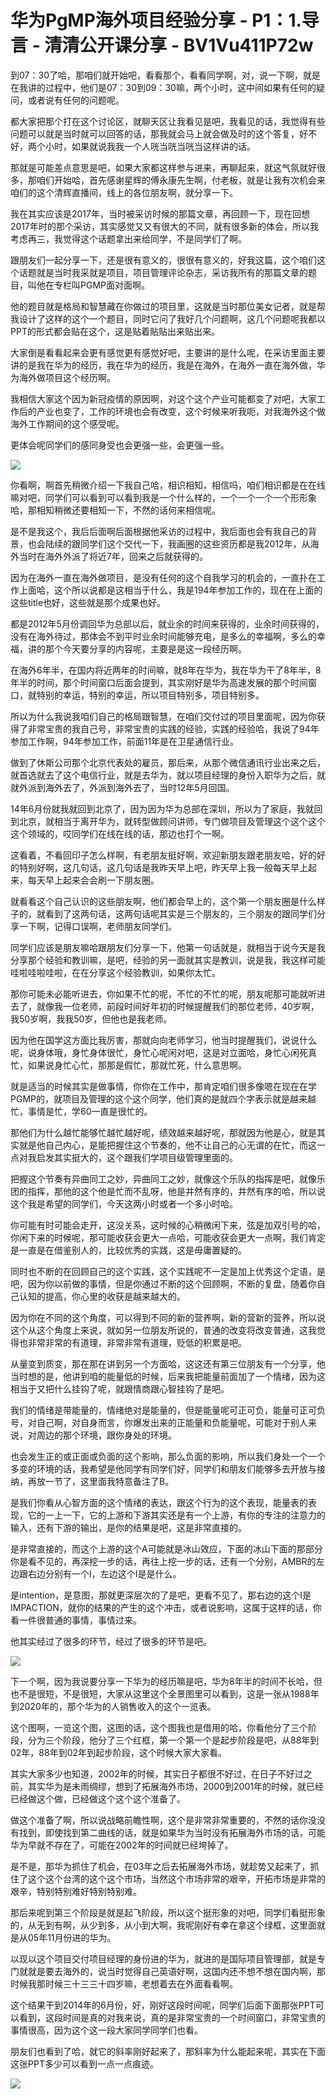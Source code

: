 # 华为PgMP海外项目经验分享 - P1：1.导言 - 清清公开课分享 - BV1Vu411P72w

到07：30了哈，那咱们就开始吧，看看那个，看看同学啊，对，说一下啊，就是在我讲的过程中，他们是07：30到09：30嘛，两个小时，这中间如果有任何的疑问，或者说有任何的问题呢。

都大家把那个打在这个讨论区，就聊天区让我看见是吧，我看见的话，我觉得有些问题可以就是当时就可以回答的话，那我就会马上就会做及时的这个答复，好不好，两个小时，如果就说我我一个人咣当咣当咣当这样讲的话。

那就是可能差点意思是吧，如果大家都这样参与进来，再聊起来，就这气氛就好很多，那咱们开始哈，首先感谢星辉的傅永康先生啊，付老板，就是让我有次机会来咱们的这个清辉直播间，线上的各位朋友啊，就分享一下。

我在其实应该是2017年，当时被采访时候的那篇文章，再回顾一下，现在回想2017年时的那个采访，其实感觉又又有很大的不同，就有很多新的体会，所以我考虑再三，我觉得这个话题拿出来给同学，不是同学们了啊。

跟朋友们一起分享一下，还是很有意义的，很很有意义的，好我这篇，这个咱们这个话题就是当时我采就是项目，项目管理评论杂志，采访我所有的那篇文章的题目，叫他在专栏叫PGMP面对面啊。

他的题目就是格局和智慧藏在你做过的项目里，这就是当时那位美女记者，就是帮我设计了这样的这个一个题目，同时它问了我好几个问题啊，这几个问题呢我都以PPT的形式都会贴在这个，这是贴着贴贴出来贴出来。

大家倒是看看起来会更有感觉更有感觉好吧，主要讲的是什么呢，在采访里面主要讲的是我在华为的经历，我在华为的经历，我是在海外，在海外一直在海外做，华为海外做项目这个经历啊。

我相信大家这个因为新冠疫情的原因啊，对这个这个产业可能都变了对吧，大家工作后的产业也变了，工作的环境也会有改变，这个时候来听我呃，对我海外这个做海外工作期间的这个感受呢。

更体会呢同学们的感同身受也会更强一些，会更强一些。

![](img/2f1bdff334d6c54c08fd6acdd88e367a_1.png)

你看啊，啊首先稍微介绍一下我自己哈，相识相知，相信吗，咱们相识都是在在线嘛对吧，同学们可以看到可以看到我是一个什么样的，一个一个一个一个形形象哈，那相知稍微还要相知一下，不然的话何来相信呢。

是不是我这个，我后后面啊后面根据他采访的过程中，我后面也会有我自己的背景，也会陆续的跟同学们这个交代一下，我画圈的这些资历都是我2012年，从海外当时在海外外派了将近7年，回来之后就获得的。

因为在海外一直在海外做项目，是没有任何的这个自我学习的机会的，一直扑在工作上面哈，这个所以说都是这相当于什么，我是194年参加工作的，现在在上面的这些title也好，这些就是那个成果也好。

都是2012年5月份调回华为总部以后，就业余的时间来获得的，业余时间获得的，没有在海外待过，那体会不到平时业余时间能够充电，是多么的幸福啊，多么的幸福，讲的那个今天要分享的内容呢，主要是是这一段经历啊。

在海外6年半，在国内将近两年的时间嘛，就8年在华为，我在华为干了8年半，8年半的时间，那个时间窗口后面会提到，其实刚好是华为高速发展的那个时间窗口，就特别的幸运，特别的幸运，所以项目特别多，项目特别多。

所以为什么我说我咱们自己的格局跟智慧，在咱们交付过的项目里面呢，因为你获得了非常宝贵的我自己号，非常宝贵的实践的经验，实践的经验哈，我说了94年参加工作啊，94年参加工作，前面11年是在卫星通信行业。

做到了休斯公司那个北京代表处的雇员，那后来，从那个微信通讯行业出来之后，就首选就去了这个电信行业，就是去华为，就以项目经理的身份入职华为之后，就就外派到海外去了，外派到海外去了，当时12年5月回国。

14年6月份就我就回到北京了，因为因为华为总部在深圳，所以为了家庭，我就回到北京，就相当于离开华为，就转型做顾问讲师，专门做项目及管理这个这个这个这个领域的，哎同学们在线在线的话，那边也打个一啊。

这看着，不看回印子怎么样啊，有老朋友挺好啊，欢迎新朋友跟老朋友哈，好的好的特别好啊，这几句话，这几句话是我昨天早上吧，昨天早上我一般每天早上起来，每天早上起来会会刷一下朋友圈。

就看看这个自己认识的这些朋友啊，他们都会早上的，这个第一个朋友圈是什么样子的，就看到了这两句话，这两句话呢其实是三个朋友的，三个朋友的跟同学们分享一下啊，记得口误啊，老师朋友同学们。

同学们应该是朋友嘛哈跟朋友们分享一下，他第一句话就是，就相当于说今天是我分享那个经验和教训嘛，是吧，经验的另一面就其实是教训，说是我，我这样可能哇啦哇啦哇啦，在在分享这个经验教训，如果你太忙。

那你可能未必能听进去，你如果不忙的呢，不忙的不忙的呢，朋友呢那可能就听进去了，就像我一位老师，前段时间好年初的时候提醒我们的那位老师，40岁啊，我50岁啊，我我50岁，但他也是我老师。

因为他在国学这方面比我厉害，那就向向老师学习，他当时提醒我们，说说什么呢，说身体哦，身忙身体很忙，身忙心呢闲对吧，这是对立面哈，身忙心闲死真忙，如果说身忙心忙，那那是假忙，那就忙死，什么意思啊。

就是适当的时候其实是做事情，你你在工作中，那肯定咱们很多像嗯在现在在学PGMP的，就项目及管理的这个这个同学，他们真的是就四个字表示就是越来越忙，事情是忙，学60一直是很忙的。

那他们为什么越忙能够忙越忙越好呢，绩效越来越好呢，那就因为他是心，就是其实就是他自己内心，是能把握住这个节奏的，他不让自己的心无谓的在忙，而这一点对我启发其实挺大的，这个跟我们学项目级管理里面的。

把握这个节奏有异曲同工之妙，异曲同工之妙，就像这个乐队的指挥是吧，就像乐团的指挥，那他的这个他是忙而不乱呀，他是井然有序的，井然有序的哈，所以说这个我是希望的同学们，今天这两小时或者一个多小时哈。

你可能有时可能会走开，这没关系，这时候的心稍微闲下来，弦是加双引号的哈，你闲下来的时候呢，那可能收获会更大一点哈，可能收获会更大一点啊，我们肯定是一直是在借鉴别人的，比较优秀的实践，这是毋庸置疑的。

同时也不断的在回顾自己的这个实践，这个实践呢不一定是加上优秀这个定语，是吧，因为你以前做的事情，但是你通过不断的这个回顾啊，不断的复盘，随着你自己认知的提高，你心里的收获是越来越大的。

因为你在不同的这个角度，可以得到不同的新的营养啊，新的营新的营养，所以说这个从这个角度上来说，就如另一位朋友所说的，普通的改变将改变普通，这我觉得也非常非常的有道理，非常非常有道理，贬低的积累是吧。

从量变到质变，那在那在讲到另一个方面哈，这这还有第三位朋友有一个分享，他当时想的是，他讲到咱的能量低的时候，后来我把能量前面加了一个情绪，因为这相当于又把什么挂钩了呢，就跟情商跟心智挂钩了是吧。

我们的情绪是带能量的，情绪绝对是能量的，但是能量呢可正可负，能量可正可负号，对自己啊，对自身而言，你爆发出来的正能量和负能量呢，可能对于别人来说，对周边的那个环境，跟你身处的环境。

也会发生正的或正面或负面的这个影响，那么负面的影响，所以我们身处一个一个多变的环境的话，我希望是他同学有同学们好，同学们和朋友们能够多去开放与接纳，再放一节了，这里面我特意备注了B。

是我们你看从心智方面的这个情绪的表达，跟这个行为的这个表现，能量表的表现，它的一上一下，它的上游和下游其实还是有一个上游，有你的专注的注意力的输入，还有下游的输出，是你的结果是吧，这是非常直接的。

是非常直接的，而这个上游的这个A可能就是冰山效应，下面的冰山下面的那部分你是看不见的，再深挖一步的话，再往上挖一步的话，还有一个分别，AMBR的左边跟右边分别有一个I，左边这个I是是什么。

是intention，是意图，那就更深层次的了是吧，更看不见了，那右边的这个I是IMPACTION，就你的结果的产生的这个冲击，或者说影响，这属于这样的话，你看一件很普通的事情，事情过来。

他其实经过了很多的环节，经过了很多的环节是吧。

![](img/2f1bdff334d6c54c08fd6acdd88e367a_3.png)

下一个啊，因为我说要分享一下华为的经历嘛是吧，华为8年半的时间不长哈，但也不是很短，不是很短，大家从这里这个全景图里可以看到，这是一张从1988年到2020年的，那个华为的人销售收入的这个一览表。

这个图啊，一览这个图，这图的话，这个图我也是借用的哈，你看他分了三个阶段，分为三个阶段，他分了三个红框，第一个第一个是起步阶段是吧，从88年到02年，88年到02年到起步阶段，这个时候大家大家看。

其实大家多少也知道，2002年的时候，其实日子都很不好过，在日子不好过之前，其实华为是未雨绸缪，想到了拓展海外市场，2000到2001年的时候，就已经已经做这个做，已经做这个这个这个准备了。

做这个准备了啊，所以说战略前瞻性啊，这个是非常非常重要的，不然的话你没没有找到，即使找到第二曲线的话，就是如果华为当时没有拓展海外市场的话，可能华为早就不存在了，可能在2002年的时间就已经垮掉了。

是不是，那华为抓住了机会，在03年之后去拓展海外市场，就趁势又起来了，抓住了这个这个台湾的这个这个市场，当然这个市场非常的艰辛，开拓市场是非常的艰辛，特别特别难好特别特别难。

那后来呢到第三个阶段是就是起飞阶段，所以这个挺形象的对吧，同学们看挺形象的，从无到有啊，从少到多，从小到大啊，我呢刚好有幸在拿这个绿框，这里面就是从05年11月份进的华为。

以现以这个项目交付项目经理的身份进的华为，就进的是国际项目管理部，就是专门就就是要去海外的，说当时觉得自己英语好啊，这国内还不想不想在国内啊，那时候我那时候三十三三十四岁嘛，老想着去在外面看看啊。

这个结果干到2014年的6月份，好，刚好这段时间呢，同学们后面下面那张PPT可以看到，这段时间是真的对我来说，真的是非常宝贵的一个时间窗口，非常宝贵的事情很高，因为这个这一段大家同学同学们也看。

朋友们也看到了哈，就它的斜率刚好起来了，那斜率为什么能起来呢，其实在下面这张PPT多少可以看到一点一点痕迹。



![](img/2f1bdff334d6c54c08fd6acdd88e367a_5.png)